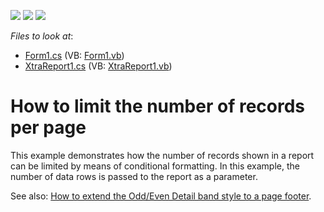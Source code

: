 <!-- default badges list -->
![](https://img.shields.io/endpoint?url=https://codecentral.devexpress.com/api/v1/VersionRange/128601676/16.2.3%2B)
[![](https://img.shields.io/badge/Open_in_DevExpress_Support_Center-FF7200?style=flat-square&logo=DevExpress&logoColor=white)](https://supportcenter.devexpress.com/ticket/details/E937)
[![](https://img.shields.io/badge/📖_How_to_use_DevExpress_Examples-e9f6fc?style=flat-square)](https://docs.devexpress.com/GeneralInformation/403183)
<!-- default badges end -->
<!-- default file list -->
*Files to look at*:

* [Form1.cs](./CS/Form1.cs) (VB: [Form1.vb](./VB/Form1.vb))
* [XtraReport1.cs](./CS/XtraReport1.cs) (VB: [XtraReport1.vb](./VB/XtraReport1.vb))
<!-- default file list end -->
# How to limit the number of records per page


<p>This example demonstrates how the number of records shown in a report can be limited by means of conditional formatting. In this example, the number of data rows is passed to the report as a parameter.</p><p>See also: <a href="https://www.devexpress.com/Support/Center/p/E263">How to extend the Odd/Even Detail band style to a page footer</a>.</p>

<br/>


